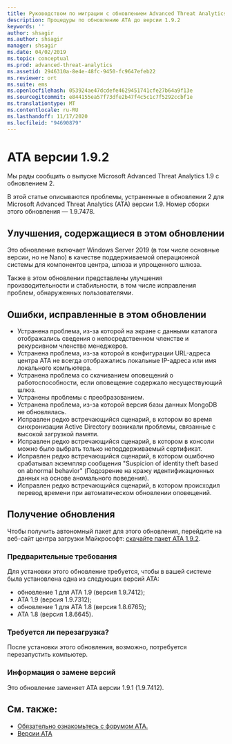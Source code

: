 ```yaml
---
title: Руководством по миграции с обновлением Advanced Threat Analytics в 1.9.2
description: Процедуры по обновлению ATA до версии 1.9.2
keywords: ''
author: shsagir
ms.author: shsagir
manager: shsagir
ms.date: 04/02/2019
ms.topic: conceptual
ms.prod: advanced-threat-analytics
ms.assetid: 2946310a-8e4e-48fc-9450-fc9647efeb22
ms.reviewer: ort
ms.suite: ems
ms.openlocfilehash: 053924ae47dcdefe4629451741cfe27b64a9f13e
ms.sourcegitcommit: e844155ea57f73dfe2b47f4c5c1c7f5292ccbf1e
ms.translationtype: MT
ms.contentlocale: ru-RU
ms.lasthandoff: 11/17/2020
ms.locfileid: "94690879"
---
```

# <a name="ata-version-192"></a>ATA версии 1.9.2

Мы рады сообщить о выпуске Microsoft Advanced Threat Analytics 1.9 с обновлением 2.

В этой статье описываются проблемы, устраненные в обновлении 2 для Microsoft Advanced Threat Analytics (ATA) версии 1.9. Номер сборки этого обновления — 1.9.7478.

## <a name="improvements-included-in-this-update"></a>Улучшения, содержащиеся в этом обновлении

Это обновление включает Windows Server 2019 (в том числе основные версии, но не Nano) в качестве поддерживаемой операционной системы для компонентов центра, шлюза и упрощенного шлюза.

Также в этом обновлении представлены улучшения производительности и стабильности, в том числе исправления проблем, обнаруженных пользователями.

## <a name="fixed-issues-included-in-this-update"></a>Ошибки, исправленные в этом обновлении

- Устранена проблема, из-за которой на экране с данными каталога отображались сведения о непосредственном членстве и рекурсивном членстве менеджеров.
- Устранена проблема, из-за которой в конфигурации URL-адреса центра ATA не всегда отображались локальные IP-адреса или имя локального компьютера.
- Устранена проблема со скачиванием оповещений о работоспособности, если оповещение содержало несуществующий шлюз.
- Устранены проблемы с преобразованием.
- Устранена проблема, из-за которой версия базы данных MongoDB не обновлялась.
- Исправлен редко встречающийся сценарий, в котором во время синхронизации Active Directory возникали проблемы, связанные с высокой загрузкой памяти.
- Исправлен редко встречающийся сценарий, в котором в консоли можно было выбрать только неподдерживаемый сертификат.
- Исправлен редко встречающийся сценарий, в котором ошибочно срабатывал экземпляр сообщения "Suspicion of identity theft based on abnormal behavior" (Подозрение на кражу идентификационных данных на основе аномального поведения).
- Исправлен редко встречающийся сценарий, в котором происходил перевод времени при автоматическом обновлении оповещений.

## <a name="get-this-update"></a>Получение обновления

Чтобы получить автономный пакет для этого обновления, перейдите на веб-сайт центра загрузки Майкрософт: [скачайте пакет ATA 1.9.2](https://www.microsoft.com/en-us/download/details.aspx?id=56725).

### <a name="prerequisites"></a>Предварительные требования

Для установки этого обновление требуется, чтобы в вашей системе была установлена одна из следующих версий ATA: 
- обновление 1 для ATA 1.9 (версия 1.9.7412);
- ATA 1.9 (версия 1.9.7312);
- обновление 1 для ATA 1.8 (версия 1.8.6765);
- ATA 1.8 (версия 1.8.6645).

### <a name="restart-requirement"></a>Требуется ли перезагрузка?

После установки этого обновления, возможно, потребуется перезапустить компьютер.

### <a name="update-replacement-information"></a>Информация о замене версий

Это обновление заменяет ATA версии 1.9.1 (1.9.7412).


## <a name="see-also"></a>См. также:

- [Обязательно ознакомьтесь с форумом ATA.](https://social.technet.microsoft.com/Forums/security/home?forum=mata)
- [Версии ATA](ata-versions.md)